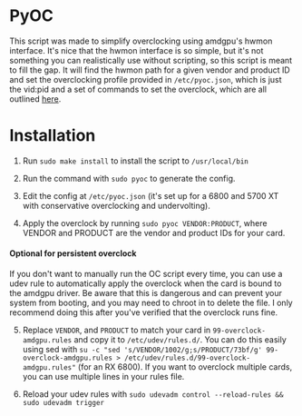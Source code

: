 # PyOC
This script was made to simplify overclocking using amdgpu's hwmon interface. It's nice that the hwmon interface is so simple, but it's not something you can realistically use without scripting, so this script is meant to fill the gap. It will find the hwmon path for a given vendor and product ID and set the overclocking profile provided in `/etc/pyoc.json`, which is just the vid:pid and a set of commands to set the overclock, which are all outlined [here](https://dri.freedesktop.org/docs/drm/gpu/amdgpu.html#pp-od-clk-voltage).

# Installation
1) Run `sudo make install` to install the script to `/usr/local/bin`

2) Run the command with `sudo pyoc` to generate the config.

3) Edit the config at `/etc/pyoc.json` (it's set up for a 6800 and 5700 XT with conservative overclocking and undervolting).

4) Apply the overclock by running `sudo pyoc VENDOR:PRODUCT`, where VENDOR and PRODUCT are the vendor and product IDs for your card.

#### Optional for persistent overclock
If you don't want to manually run the OC script every time, you can use a udev rule to automatically apply the overclock when the card is bound to the amdgpu driver. Be aware that this is dangerous and can prevent your system from booting, and you may need to chroot in to delete the file. I only recommend doing this after you've verified that the overclock runs fine.

5) Replace `VENDOR`, and `PRODUCT` to match your card in `99-overclock-amdgpu.rules` and copy it to `/etc/udev/rules.d/`. You can do this easily using sed with `su -c "sed 's/VENDOR/1002/g;s/PRODUCT/73bf/g' 99-overclock-amdgpu.rules > /etc/udev/rules.d/99-overclock-amdgpu.rules"` (for an RX 6800). If you want to overclock multiple cards, you can use multiple lines in your rules file.

6) Reload your udev rules with `sudo udevadm control --reload-rules && sudo udevadm trigger`
